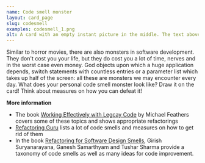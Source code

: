 ```yaml
---
name: Code smell monster
layout: card_page
slug: codesmell
examples: codesmell_1.png
alt: A card with an empty instant picture in the middle. The text above tells the reader to think about a code smell and to draw that one into the empty picture.
---
```

Similar to horror movies, there are also monsters in software development. They don't cost you your life, but they do cost you a lot of time, nerves and in the worst case even money. God objects upon which a huge application depends, switch statements with countless entries or a parameter list which takes up half of the screen: all these are monsters we may encounter every day. What does your personal code smell monster look like? Draw it on the card! Think about measures on how you can defeat it!

**More information**

- The book [Working Effectively with Legcay Code](https://www.oreilly.com/library/view/working-effectively-with/0131177052/) by Michael Feathers covers some of these topics and shows appropriate refactorings
- [Refactoring Guru](https://refactoring.guru/refactoring/smells) lists a lot of code smells and measures on how to get rid of them
- In the book [Refactoring for Software Design Smells](https://www.sciencedirect.com/book/9780128013977/refactoring-for-software-design-smells), Girish Suryanarayana, Ganesh Samarthyam and Tushar Sharma provide a taxonomy of code smells as well as many ideas for code improvement. 